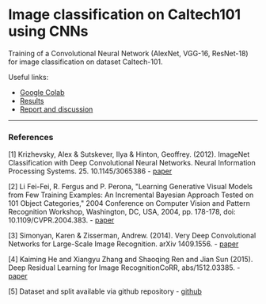# Image classification on Caltech101 using CNNs
Training of a Convolutional Neural Network (AlexNet, VGG-16, ResNet-18) for image classification on dataset Caltech-101.

Useful links: 
- [Google Colab](https://colab.research.google.com/drive/)
- [Results](https://docs.google.com/spreadsheets/)
- [Report and discussion](/report.pdf)


---

### References

[1] Krizhevsky, Alex & Sutskever, Ilya & Hinton, Geoffrey. (2012). ImageNet Classification with Deep Convolutional Neural Networks. Neural Information Processing Systems. 25. 10.1145/3065386 - [paper](https://papers.nips.cc/paper/4824-imagenet-classification-with-deep-convolutional-neural-networks.pdf)

[2] Li Fei-Fei, R. Fergus and P. Perona, "Learning Generative Visual Models from Few Training Examples: An Incremental Bayesian Approach Tested on 101 Object Categories," 2004 Conference on Computer Vision and Pattern Recognition Workshop, Washington, DC, USA, 2004, pp. 178-178, doi: 10.1109/CVPR.2004.383. - [paper](http://www.vision.caltech.edu/feifeili/Fei-Fei_GMBV04.pdf)

[3] Simonyan, Karen & Zisserman, Andrew. (2014). Very Deep Convolutional Networks for Large-Scale Image Recognition. arXiv 1409.1556. - [paper](https://arxiv.org/abs/1409.1556)

[4] Kaiming He and Xiangyu Zhang and Shaoqing Ren and Jian Sun (2015). Deep Residual Learning for Image RecognitionCoRR, abs/1512.03385. - [paper](https://arxiv.org/abs/1512.03385)

[5] Dataset and split available via github repository - [github](https://github.com/MachineLearning2020/Homework2-Caltech101)
